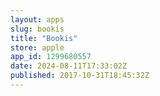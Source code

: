 ```yaml
---
layout: apps
slug: bookis
title: "Bookis"
store: apple
app_id: 1299680557
date: 2024-08-11T17:33:02Z
published: 2017-10-31T18:45:32Z
---
```

